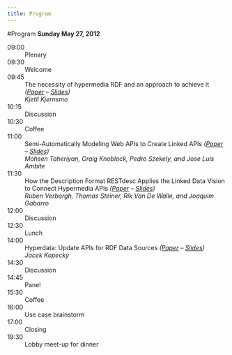 ```yaml
--- 
title: Program
---
```

#Program
**Sunday May 27, 2012**

<dl>
  <dt>09:00</dt><dd>Plenary</dd>
  <dt>09:30</dt><dd>Welcome</dd>
  <dt>09:45</dt><dd>The necessity of hypermedia RDF and an approach to achieve it <em>(<a href="/papers/1.pdf">Paper</a> – <a href="http://folk.uio.no/kjekje/2012/lapis2012.xhtml">Slides</a>)</em><br><em>Kjetil Kjernsmo</em></dd>
  <dt>10:15</dt><dd>Discussion</dd>
  <dt>10:30</dt><dd>Coffee</dd>
  <dt>11:00</dt><dd>Semi-Automatically Modeling Web APIs to Create Linked APIs <em>(<a href="/papers/2.pdf">Paper</a> – <a href="/slides/2.pdf">Slides</a>)</em><br><em>Mohsen Taheriyan, Craig Knoblock, Pedro Szekely, and Jose Luis Ambite</em></dd>
  <dt>11:30</dt><dd>How the Description Format RESTdesc Applies the Linked Data Vision to Connect Hypermedia APIs <em>(<a href="/papers/3.pdf">Paper</a> – <a href="">Slides</a>)</em><br><em>Ruben Verborgh, Thomas Steiner, Rik Van De Walle, and Joaquim Gabarro</em></dd>
  <dt>12:00</dt><dd>Discussion</dd>
  <dt>12:30</dt><dd>Lunch</dd>
  <dt>14:00</dt><dd>Hyperdata: Update APIs for RDF Data Sources <em>(<a href="/papers/4.pdf">Paper</a> – <a href="">Slides</a>)</em><br><em>Jacek Kopeck&yacute;</em></dd>
  <dt>14:30</dt><dd>Discussion</dd>
  <dt>14:45</dt><dd>Panel</dd>
  <dt>15:30</dt><dd>Coffee</dd>
  <dt>16:00</dt><dd>Use case brainstorm</dd>
  <dt>17:00</dt><dd>Closing</dd>
  <dt>19:30</dt><dd>Lobby meet-up for dinner</dd>
</dl>
